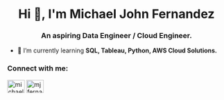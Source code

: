 <h1 align="center">Hi 👋, I'm Michael John Fernandez</h1>
<h3 align="center">An aspiring Data Engineer / Cloud Engineer.</h3>

- 🌱 I’m currently learning **SQL, Tableau, Python, AWS Cloud Solutions.**

<h3 align="left">Connect with me:</h3>
<p align="left">
<a href="https://linkedin.com/in/michael-john-f-4a8a501b0/" target="blank"><img align="center" src="https://raw.githubusercontent.com/rahuldkjain/github-profile-readme-generator/master/src/images/icons/Social/linked-in-alt.svg" alt="michael-john-f-4a8a501b0/" height="30" width="40" /></a>
<a href="https://kaggle.com/mjfernandez321" target="blank"><img align="center" src="https://raw.githubusercontent.com/rahuldkjain/github-profile-readme-generator/master/src/images/icons/Social/kaggle.svg" alt="mjfernandez321" height="30" width="40" /></a>
</p>
